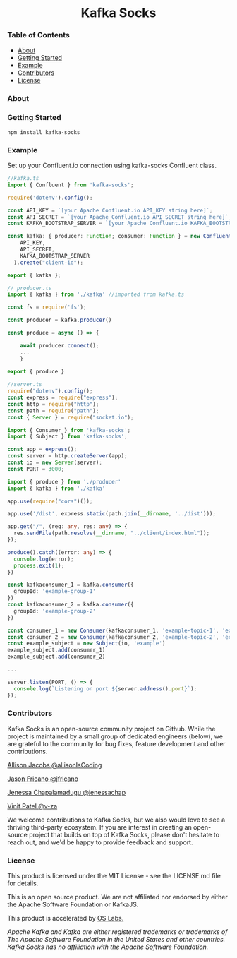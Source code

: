 <h1 align ="center">Kafka Socks</h1>
<h3>Table of Contents</h3>

* [About](https://github.com/oslabs-beta/Kafkasocks/#About)
* [Getting Started](https://github.com/oslabs-beta/Kafkasocks/#Getting-Started])
* [Example](https://github.com/oslabs-beta/Kafkasocks/#Example)
* [Contributors](https://github.com/oslabs-beta/Kafkasocks/#Contributors)
* [License](https://github.com/oslabs-beta/Kafkasocks/#License)

<h3 href="#About">About</h3>

<h3>Getting Started</h3>

``` npm install kafka-socks ```

<h3 href="#Example">Example</h3>

Set up your Confluent.io connection using kafka-socks Confluent class.
```typescript
//kafka.ts 
import { Confluent } from 'kafka-socks';

require('dotenv').config();

const API_KEY = `[your Apache Confluent.io API_KEY string here]`;
const API_SECRET = `[your Apache Confluent.io API_SECRET string here]`;
const KAFKA_BOOTSTRAP_SERVER = `[your Apache Confluent.io KAFKA_BOOTSTRAP_SERVER string here]`;

const kafka: { producer: Function; consumer: Function } = new Confluent(
    API_KEY,
    API_SECRET,
    KAFKA_BOOTSTRAP_SERVER
  ).create("client-id");

export { kafka };
```

```typescript
// producer.ts 
import { kafka } from './kafka' //imported from kafka.ts

const fs = require('fs');

const producer = kafka.producer()

const produce = async () => {

    await producer.connect();
    ...
    }
    
export { produce }
```

```typescript
//server.ts
require("dotenv").config();
const express = require("express");
const http = require("http");
const path = require("path");
const { Server } = require("socket.io");

import { Consumer } from 'kafka-socks';
import { Subject } from 'kafka-socks';

const app = express();
const server = http.createServer(app);
const io = new Server(server);
const PORT = 3000;

import { produce } from './producer'
import { kafka } from './kafka'

app.use(require("cors")());

app.use('/dist', express.static(path.join(__dirname, '../dist')));

app.get("/", (req: any, res: any) => {
  res.sendFile(path.resolve(__dirname, "../client/index.html"));
});

produce().catch((error: any) => {
  console.log(error);
  process.exit(1);
})

const kafkaconsumer_1 = kafka.consumer({
  groupId: 'example-group-1'
})
const kafkaconsumer_2 = kafka.consumer({
  groupId: 'example-group-2'
})

const consumer_1 = new Consumer(kafkaconsumer_1, 'example-topic-1', 'example-message-1') //
const consumer_2 = new Consumer(kafkaconsumer_2, 'example-topic-2', 'example-message-2')
const example_subject = new Subject(io, 'example')
example_subject.add(consumer_1)
example_subject.add(consumer_2)

...

server.listen(PORT, () => {
  console.log(`Listening on port ${server.address().port}`);
});
```

<h3 href="#Contributors">Contributors</h3>

Kafka Socks is an open-source community project on Github. While the project is maintained by a small group of dedicated engineers (below), we are grateful to the community for bug fixes, feature development and other contributions. 

[Allison Jacobs @allisonIsCoding](https://github.com/allisonIsCoding)

[Jason Fricano @jfricano](https://github.com/jfricano)

[Jenessa Chapalamadugu @jenessachap](https://github.com/jenessachap)

[Vinit Patel @v-za](https://github.com/v-za)

We welcome contributions to Kafka Socks, but we also would love to see a thriving third-party ecosystem. If you are interest in creating an open-source project that builds on top of Kafka Socks, please don't hesitate to reach out, and we'd be happy to provide feedback and support.

<h3 href="#License">License</h3>

This product is licensed under the MIT License - see the LICENSE.md file for details.

This is an open source product. We are not affiliated nor endorsed by either the Apache Software Foundation or KafkaJS.

This product is accelerated by [OS Labs.](https://opensourcelabs.io/)

*Apache Kafka and Kafka are either registered trademarks or trademarks of The Apache Software Foundation in the United States and other countries. Kafka Socks has no affiliation with the Apache Software Foundation.*
